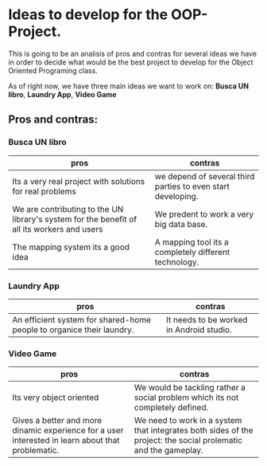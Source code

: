 # Ideas to develop for the OOP-Project. 

This is going to be an analisis of pros and contras for several ideas we have in order to decide what would be the best project to develop for the Object Oriented Programing class. 

As of right now, we have three main ideas we want to work on: **Busca UN libro**, **Laundry App**, **Video Game**

## Pros and contras: 

### Busca UN libro

pros|contras
---|---
Its a very real project with solutions for real problems|we depend of several third parties to even start developing.
We are contributing to the UN library's system for the benefit of all its workers and users|We predent to work a very big data base. 
The mapping system its a good idea|A mapping tool its a completely different technology.

### Laundry App

pros|contras
---|---
An efficient system for shared-home people to organice their laundry.|It needs to be worked in Android studio.

### Video Game

pros|contras
---|---
Its very object oriented|We would be tackling rather a social problem which its not completely defined.
Gives a better and more dinamic experience for a user interested in learn about that problematic.|We need to work in a system that integrates both sides of the project: the social prolematic and the gameplay.
